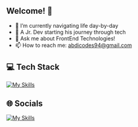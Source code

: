 ## Welcome! 👋


- 🔭 I’m currently navigating life day-by-day
- 🌱 A Jr. Dev starting his journey through tech
- 💬 Ask me about FrontEnd Technologies!
- 📫 How to reach me: abdicodes94@gmail.com


## 💻 Tech Stack
[![My Skills](https://skillicons.dev/icons?i=js,html,css,react,next,angular,vue,bootstrap,github,materialui,netlify,nodejs,redux,vscode)](https://skillicons.dev)

## 🌐 Socials
[![My Skills](https://skillicons.dev/icons?i=linkedin)](https://www.linkedin.com/in/abs0604/)
